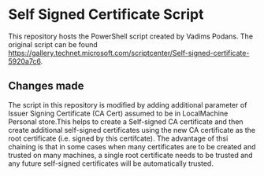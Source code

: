 # Self Signed Certificate Script

This repository hosts the PowerShell script created by Vadims Podans. The original script can be found https://gallery.technet.microsoft.com/scriptcenter/Self-signed-certificate-5920a7c6. 

## Changes made
The script in this repository is modified by adding additional parameter of Issuer Signing Certificate (CA Cert) assumed to be in LocalMachine Personal store.This helps to create a Self-signed CA certificate and then create additional self-signed certificates using the new CA certificate as the root certificate (i.e. signed by this certifcate). The advantage of thsi chaining is that in some cases when many certificates are to be created and trusted on many machines, a single root certificate needs to be trusted and any future self-signed  certificates will be automatically trusted.
